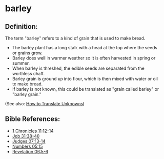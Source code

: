 # barley #

## Definition: ##

The term "barley" refers to a kind of grain that is used to make bread.

* The barley plant has a long stalk with a head at the top where the seeds or grains grow.
* Barley does well in warmer weather so it is often harvested in spring or summer.
* When barley is threshed, the edible seeds are separated from the worthless chaff.
* Barley grain is ground up into flour, which is then mixed with water or oil to make bread.
* If barley is not known, this could be translated as "grain called barley" or "barley grain."

(See also: [How to Translate Unknowns](en/ta-vol1/translate/man/translate-unknown))



## Bible References: ##

* [1 Chronicles 11:12-14](en/tn/1ch/help/11/12)
* [Job 31:38-40](en/tn/job/help/31/38)
* [Judges 07:13-14](en/tn/jdg/help/07/13)
* [Numbers 05:15](en/tn/num/help/05/15)
* [Revelation 06:5-6](en/tn/rev/help/06/05)